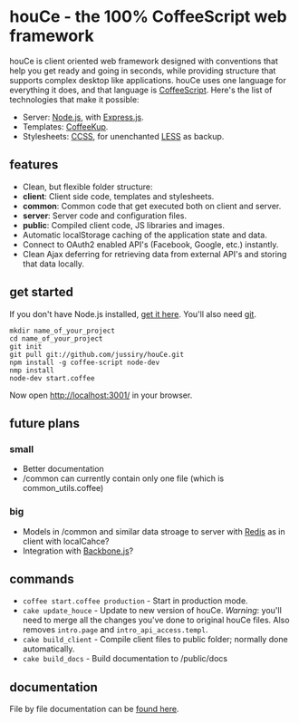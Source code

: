 
# houCe - the 100% CoffeeScript web framework

houCe is client oriented web framework designed with conventions that help you get ready and going in seconds, while providing structure that supports complex desktop like applications. houCe uses one language for everything it does, and that language is [CoffeeScript](http://coffeescript.org/). Here's the list of technologies that make it possible:

* Server: [Node.js](http://nodejs.org/), with [Express.js](http://expressjs.com/).
* Templates: [CoffeeKup](http://coffeekup.org/).
* Stylesheets: [CCSS](https://github.com/aeosynth/ccss), for unenchanted [LESS](http://lesscss.org/) as backup.


## features

* Clean, but flexible folder structure:
 * **client**: Client side code, templates and stylesheets.
 * **common**: Common code that get executed both on client and server.
 * **server**: Server code and configuration files.
 * **public**: Compiled client code, JS libraries and images.
* Automatic localStorage caching of the application state and data.
* Connect to OAuth2 enabled API's (Facebook, Google, etc.) instantly.
* Clean Ajax deferring for retrieving data from external API's and storing that data locally.


## get started

If you don't have Node.js installed, [get it here](http://nodejs.org/#download). You'll also need [git](http://git-scm.com/).

    mkdir name_of_your_project
    cd name_of_your_project
    git init
    git pull git://github.com/jussiry/houCe.git
    npm install -g coffee-script node-dev
    nmp install
    node-dev start.coffee

Now open [http://localhost:3001/](http://localhost:3001/) in your browser.


## future plans

### small
* Better documentation
* /common can currently contain only one file (which is common_utils.coffee)
### big
* Models in /common and similar data stroage to server with [Redis](http://redis.io/) as in client with localCahce?
* Integration with [Backbone.js](http://documentcloud.github.com/backbone/)?


## commands

* `coffee start.coffee production` - Start in production mode.
* `cake update_houce` - Update to new version of houCe. *Warning*: you'll need to merge all the changes you've done to original houCe files. Also removes `intro.page` and `intro_api_access.templ`.
* `cake build_client` - Compile client files to public folder; normally done automatically.
* `cake build_docs` - Build documentation to /public/docs


## documentation

File by file documentation can be [found here](http://jussiry.github.com/houCe/index.html).
